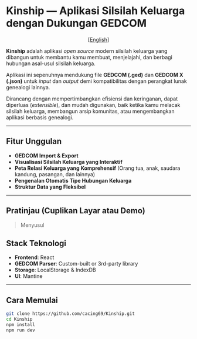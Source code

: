 # Kinship — Aplikasi Silsilah Keluarga dengan Dukungan GEDCOM

<p align="center">
  [<a href="README.md">English</a>]
</p>

**Kinship** adalah aplikasi *open source* modern silsilah keluarga yang dibangun untuk membantu kamu membuat, menjelajahi, dan berbagi hubungan asal-usul silsilah keluarga.

Aplikasi ini sepenuhnya mendukung file **GEDCOM (.ged)** dan **GEDCOM X (.json)**  untuk *input* dan *output* demi kompatibilitas dengan perangkat lunak genealogi lainnya.

Dirancang dengan mempertimbangkan efisiensi dan keringanan, dapat diperluas (*extensible*), dan mudah digunakan, baik ketika kamu melacak silsilah keluarga, membangun arsip komunitas, atau mengembangkan aplikasi berbasis genealogi.

---

## Fitur Unggulan

- **GEDCOM Import & Export**
- **Visualisasi Silsilah Keluarga yang Interaktif**
- **Peta Relasi Keluarga yang Komprehensif** (Orang tua, anak, saudara kandung, pasangan, dan lainnya)
- **Pengenalan Otomatis Tipe Hubungan Keluarga**
- **Struktur Data yang Fleksibel**

---

## Pratinjau (Cuplikan Layar atau Demo)

> Menyusul

## Stack Teknologi

- **Frontend**: React
- **GEDCOM Parser**: Custom-built or 3rd-party library
- **Storage**: LocalStorage & IndexDB
- **UI**: Mantine

---

## Cara Memulai

```bash
git clone https://github.com/cacing69/Kinship.git
cd Kinship
npm install
npm run dev
